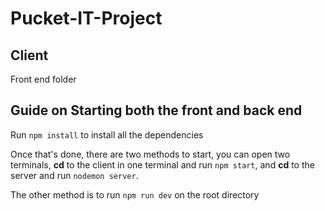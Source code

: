 # Pucket-IT-Project

## Client

Front end folder

## Guide on Starting both the front and back end

Run `npm install` to install all the dependencies

Once that's done, there are two methods to start, you can open two terminals, **cd** to the client in one terminal and run `npm start`, and **cd** to the server and run `nodemon server`.

The other method is to run `npm run dev` on the root directory
